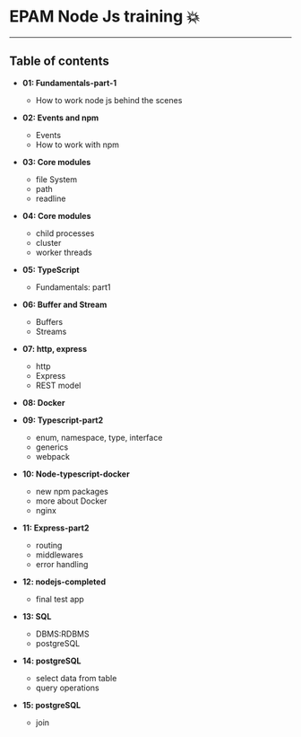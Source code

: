 # EPAM Node Js training 💥

---

## Table of contents

- **01: Fundamentals-part-1**
    - How to work node js behind the scenes
    

- **02: Events and npm**
   - Events
   - How to work with npm 


- **03: Core modules**
  - file System
  - path 
  - readline


- **04: Core modules**
  - child processes
  - cluster
  - worker threads


- **05: TypeScript**
  - Fundamentals: part1
  
  

- **06: Buffer and Stream**
  - Buffers
  - Streams



- **07: http, express**
  - http
  - Express
  - REST model


- **08: Docker**


- **09: Typescript-part2**
  - enum, namespace, type, interface
  - generics
  - webpack


- **10: Node-typescript-docker**
  - new npm packages
  - more about Docker
  - nginx


- **11: Express-part2**
  - routing 
  - middlewares
  - error handling


- **12: nodejs-completed**
  - final test app


- **13: SQL**
  - DBMS:RDBMS
  - postgreSQL


- **14: postgreSQL**
  - select data from table
  - query operations 


- **15: postgreSQL**
  - join  

  
  
